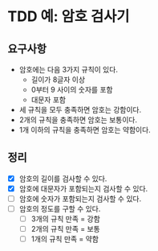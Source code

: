 # TDD 예: 암호 검사기

## 요구사항

- 암호에는 다음 3가지 규칙이 있다.
  - 길이가 8글자 이상
  - 0부터 9 사이의 숫자를 포함
  - 대문자 포함
- 세 규칙을 모두 충족하면 암호는 강함이다.
- 2개의 규칙을 충족하면 암호는 보통이다.
- 1개 이하의 규칙을 충족하면 암호는 약함이다.

## 정리

- [x] 암호의 길이를 검사할 수 있다.
- [X] 암호에 대문자가 포함되는지 검사할 수 있다. 
- [ ] 암호에 숫자가 포함되는지 검사할 수 있다.
- [ ] 암호의 정도를 구할 수 있다.
  - [ ] 3개의 규칙 만족 = 강함
  - [ ] 2개의 규칙 만족 = 보통
  - [ ] 1개의 규칙 만족 = 약함
